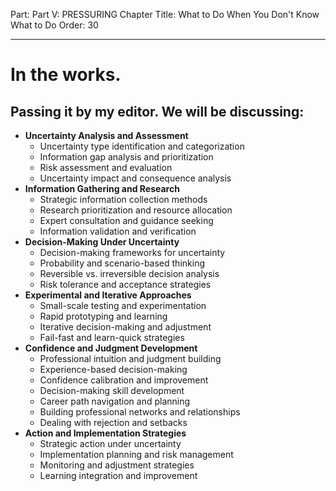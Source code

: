 Part: Part V: PRESSURING
Chapter Title: What to Do When You Don't Know What to Do
Order: 30

---

# In the works.

## Passing it by my editor. We will be discussing:

- **Uncertainty Analysis and Assessment**
  - Uncertainty type identification and categorization
  - Information gap analysis and prioritization
  - Risk assessment and evaluation
  - Uncertainty impact and consequence analysis
- **Information Gathering and Research**
  - Strategic information collection methods
  - Research prioritization and resource allocation
  - Expert consultation and guidance seeking
  - Information validation and verification
- **Decision-Making Under Uncertainty**
  - Decision-making frameworks for uncertainty
  - Probability and scenario-based thinking
  - Reversible vs. irreversible decision analysis
  - Risk tolerance and acceptance strategies
- **Experimental and Iterative Approaches**
  - Small-scale testing and experimentation
  - Rapid prototyping and learning
  - Iterative decision-making and adjustment
  - Fail-fast and learn-quick strategies
- **Confidence and Judgment Development**
  - Professional intuition and judgment building
  - Experience-based decision-making
  - Confidence calibration and improvement
  - Decision-making skill development
  - Career path navigation and planning
  - Building professional networks and relationships
  - Dealing with rejection and setbacks
- **Action and Implementation Strategies**
  - Strategic action under uncertainty
  - Implementation planning and risk management
  - Monitoring and adjustment strategies
  - Learning integration and improvement

<div style="height: 120px;"></div>
